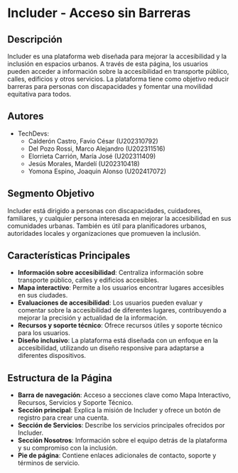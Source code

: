 # Includer - Acceso sin Barreras

## Descripción
Includer es una plataforma web diseñada para mejorar la accesibilidad y la inclusión en espacios urbanos. A través de esta página, los usuarios pueden acceder a información sobre la accesibilidad en transporte público, calles, edificios y otros servicios. La plataforma tiene como objetivo reducir barreras para personas con discapacidades y fomentar una movilidad equitativa para todos.

## Autores
- TechDevs:
  - Calderón Castro, Favio César (U202310792) 
  - Del Pozo Rossi, Marco Alejandro (U202311516) 
  - Elorrieta Carrión, María José (U202311409) 
  - Jesús Morales, Mardelí (U202310418) 
  - Yomona Espino, Joaquin Alonso (U202417072)

## Segmento Objetivo
Includer está dirigido a personas con discapacidades, cuidadores, familiares, y cualquier persona interesada en mejorar la accesibilidad en sus comunidades urbanas. También es útil para planificadores urbanos, autoridades locales y organizaciones que promueven la inclusión.

## Características Principales
- **Información sobre accesibilidad**: Centraliza información sobre transporte público, calles y edificios accesibles.
- **Mapa interactivo**: Permite a los usuarios encontrar lugares accesibles en sus ciudades.
- **Evaluaciones de accesibilidad**: Los usuarios pueden evaluar y comentar sobre la accesibilidad de diferentes lugares, contribuyendo a mejorar la precisión y actualidad de la información.
- **Recursos y soporte técnico**: Ofrece recursos útiles y soporte técnico para los usuarios.
- **Diseño inclusivo**: La plataforma está diseñada con un enfoque en la accesibilidad, utilizando un diseño responsive para adaptarse a diferentes dispositivos.

## Estructura de la Página
- **Barra de navegación**: Acceso a secciones clave como Mapa Interactivo, Recursos, Servicios y Soporte Técnico.
- **Sección principal**: Explica la misión de Includer y ofrece un botón de registro para crear una cuenta.
- **Sección de Servicios**: Describe los servicios principales ofrecidos por Includer.
- **Sección Nosotros**: Información sobre el equipo detrás de la plataforma y su compromiso con la inclusión.
- **Pie de página**: Contiene enlaces adicionales de contacto, soporte y términos de servicio.
